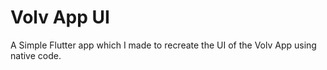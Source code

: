 # Volv App UI

A Simple Flutter app which I made to recreate the UI of the Volv App using native code.

